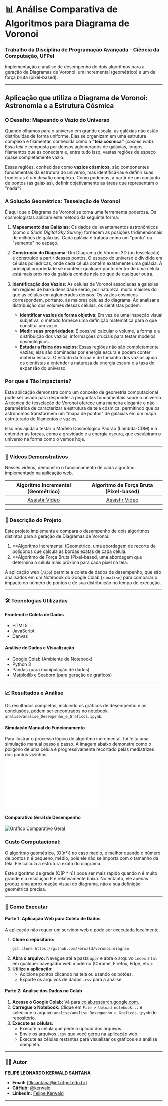 # 📊 Análise Comparativa de Algoritmos para Diagrama de Voronoi
### Trabalho da Disciplina de Programação Avançada - Ciência da Computação, UFPel

Implementação e análise de desempenho de dois algoritmos para a geração de Diagramas de Voronoi: um incremental (geométrico) e um de força bruta (pixel-based).

---

## Aplicação que utiliza o Diagrama de Voronoi: Astronomia e a Estrutura Cósmica

### O Desafio: Mapeando o Vazio do Universo

Quando olhamos para o universo em grande escala, as galáxias não estão distribuídas de forma uniforme. Elas se organizam em uma estrutura complexa e filamentar, conhecida como a **"teia cósmica"** (*cosmic web*). Essa teia é composta por densos aglomerados de galáxias, longos filamentos que as conectam e, entre tudo isso, vastas regiões de espaço quase completamente vazio.

Essas regiões, conhecidas como **vazios cósmicos**, são componentes fundamentais da estrutura do universo, mas identificá-las e definir suas fronteiras é um desafio complexo. Como podemos, a partir de um conjunto de pontos (as galáxias), definir objetivamente as áreas que representam o "nada"?

### A Solução Geométrica: Tesselação de Voronoi

É aqui que o Diagrama de Voronoi se torna uma ferramenta poderosa. Os cosmologistas aplicam este método da seguinte forma:

1.  **Mapeamento das Galáxias**: Os dados de levantamentos astronômicos (como o *Sloan Digital Sky Survey*) fornecem as posições tridimensionais de milhões de galáxias. Cada galáxia é tratada como um "ponto" ou "semente" no espaço.

2.  **Construção do Diagrama**: Um Diagrama de Voronoi 3D (ou tesselação) é construído a partir desses pontos. O espaço do universo é dividido em células poliédricas, onde cada célula contém exatamente uma galáxia. A principal propriedade se mantém: qualquer ponto dentro de uma célula está mais próximo da galáxia contida nela do que de qualquer outra.

3.  **Identificação dos Vazios**: As células de Voronoi associadas a galáxias em regiões de baixa densidade serão, por natureza, muito maiores do que as células em aglomerados densos. Os vazios cósmicos correspondem, portanto, às maiores células do diagrama. Ao analisar a distribuição dos volumes dessas células, os cientistas podem:
    * **Identificar vazios de forma objetiva**: Em vez de uma inspeção visual subjetiva, o método fornece uma definição matemática para o que constitui um vazio.
    * **Medir suas propriedades**: É possível calcular o volume, a forma e a distribuição dos vazios, informações cruciais para testar modelos cosmológicos.
    * **Estudar a física dos vazios**: Essas regiões não são completamente vazias; elas são dominadas por energia escura e podem conter matéria escura. O estudo da forma e do tamanho dos vazios ajuda os cientistas a entender a natureza da energia escura e a taxa de expansão do universo.

### Por que é Tão Impactante?
  Esta aplicação demonstra como um conceito de geometria computacional pode ser usado para responder a perguntas fundamentais sobre o universo. A técnica de tesselação de Voronoi oferece uma maneira elegante e não paramétrica de caracterizar a estrutura da teia cósmica, permitindo que os astrônomos transformem um "mapa de pontos" de galáxias em um mapa estruturado de filamentos e vazios.

Isso nos ajuda a testar o Modelo Cosmológico Padrão (Lambda-CDM) e a entender as forças, como a gravidade e a energia escura, que esculpiram o universo na forma como o vemos hoje.

---

### 🎥 Vídeos Demonstrativos

Nesses vídeos, demonstro o funcionamento de cada algoritmo implementado na aplicação web.

| Algoritmo Incremental (Geométrico) | Algoritmo de Força Bruta (Pixel-based) |
| :---: | :---: |
| [Assistir Vídeo](videos-demonstrativos/Diagrama-de-Voronoi-Incremental-e-Triangulacao-de-Deulanay.mp4) | [Assistir Vídeo](videos-demonstrativos/Diagrama-de-Voronoi-Forca-Bruta.mp4) |

---

### 📝 Descrição do Projeto

Este projeto implementa e compara o desempenho de dois algoritmos distintos para a geração de Diagramas de Voronoi:

1.  **Algoritmo Incremental (Geométrico, uma abordagem de recorte de polígonos que calcula as bordas exatas de cada célula.
2.  **Algoritmo de Força Bruta (Pixel-based, uma abordagem que determina a célula mais próxima para cada pixel na tela.

A aplicação web (`/app`) permite a coleta de dados de desempenho, que são analisados em um Notebook do Google Colab (`/analise`) para comparar o impacto do número de pontos e de sua distribuição no tempo de execução.

---

### 🛠️ Tecnologias Utilizadas

#### Frontend e Coleta de Dados
-   HTML5
-   JavaScript 
-   Canvas 

#### Análise de Dados e Visualização
-   Google Colab (Ambiente de Notebook)
-   Python 3
-   Pandas (para manipulação de dados)
-   Matplotlib e Seaborn (para geração de gráficos)

---

### 📈 Resultados e Análise

Os resultados completos, incluindo os gráficos de desempenho e as conclusões, podem ser encontrados no notebook `analise/analise_Desempenho_e_Graficos.ipynb`.

#### Simulação Manual do Funcionamento

Para ilustrar o processo lógico do algoritmo incremental, foi feita uma simulação manual passo a passo. A imagem abaixo demonstra como o polígono de uma célula é progressivamente recortado pelas mediatrizes dos pontos vizinhos.

![Simulação do Algoritmo Incremental](graficos-e-anotacoes/anotacao-demonstracao-de-funcionamento.pdf)

#### Comparativo Geral de Desempenho

![Gráfico Comparativo Geral](graficos-e-anotacoes/grafico-de-desempenho.png)
### Custo Computacional:
O algoritmo geométrico, (O(n²)) no caso medio, é melhor quando o número de pontos n é pequeno, médio, pois ele não se importa com o tamanho da tela. Ele calcula a estrutura exata do diagrama.

Este algoritmo de grade (O(P * n)) pode ser mais rápido quando n é muito grande e a resolução P é relativamente baixa. No entanto, ele apenas produz uma aproximação visual do diagrama, não a sua definição geométrica precisa.

---
### 🚀 Como Executar

#### Parte 1: Aplicação Web para Coleta de Dados

A aplicação não requer um servidor web e pode ser executada localmente.

1.  **Clone o repositório:**
    ```bash
    git clone https://github.com/kerwald/voronoi-diagram
    ```
2.  **Abra o arquivo:**
    Navegue até a pasta `app/` e abra o arquivo `index.html` em qualquer navegador web moderno (Chrome, Firefox, Edge, etc.).
3.  **Utilize a aplicação:**
    -   Adicione pontos clicando na tela ou usando os botões.
    -   Exporte os arquivos de dados `.csv` para a análise.

#### Parte 2: Análise dos Dados no Colab

1.  **Acesse o Google Colab:**
    Vá para [colab.research.google.com](https://colab.research.google.com).
2.  **Carregue o Notebook:**
    Clique em `File > Upload notebook...` e selecione o arquivo `analise/analise_Desempenho_e_Graficos.ipynb` do repositório.
3.  **Execute as células:**
    -   Execute a célula que pede o upload dos arquivos.
    -   Envie os arquivos `.csv` que você gerou na aplicação web.
    -   Execute as células restantes para visualizar os gráficos e a análise completa.

---

### 👨‍💻 Autor

**FELIPE LEONARDO KERWALD SANTANA**

-   **Email:** [flksantana@inf.ufpel.edu.br]
-   **GitHub:** [@kerwald](https://github.com/kerwald)
-   **LinkedIn:** [Felipe Kerwald](https://www.linkedin.com/in/felipekerwald/])

---

